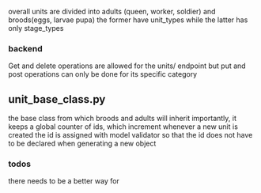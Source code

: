 overall
units are divided into adults (queen, worker, soldier) and broods(eggs, larvae pupa)
the former have unit_types while the latter has only stage_types

### backend

Get and delete operations are allowed for the units/ endpoint 
but put and post operations can only be done for its specific category

## unit_base_class.py
the base class from which broods and adults will inherit
importantly, it keeps a global counter of ids, which increment whenever a new unit is created
the id is assigned with model validator so that the id does not have to be declared when generating a new object


### todos
there needs to be a better way for 